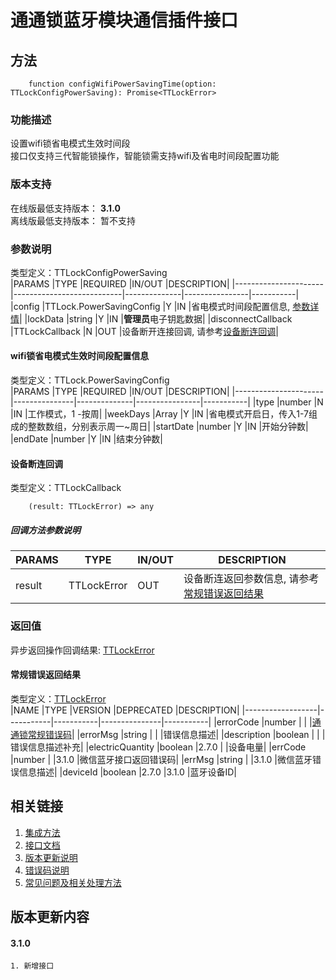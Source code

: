 # 通通锁蓝牙模块通信插件接口  

## 方法
```
    function configWifiPowerSavingTime(option: TTLockConfigPowerSaving): Promise<TTLockError>
```  

### 功能描述   
 设置wifi锁省电模式生效时间段  
 接口仅支持三代智能锁操作，智能锁需支持wifi及省电时间段配置功能  

### 版本支持   
 在线版最低支持版本： **3.1.0**   
 离线版最低支持版本： 暂不支持  

### 参数说明  
 类型定义：TTLockConfigPowerSaving  
 |PARAMS                |TYPE                       |REQUIRED      |IN/OUT          |DESCRIPTION|
 |----------------------|---------------------------|--------------|----------------|-----------|
 |config                |TTLock.PowerSavingConfig   |Y             |IN              |省电模式时间段配置信息, [参数详情](#TTLockPowerSavingConfig)|
 |lockData              |string                     |Y             |IN              |**管理员**电子钥匙数据|
 |disconnectCallback    |TTLockCallback             |N             |OUT             |设备断开连接回调, 请参考[设备断连回调](#TTLockCallback)|  

#### <span name="TTLockPowerSavingConfig">wifi锁省电模式生效时间段配置信息</span>  
 类型定义：TTLock.PowerSavingConfig  
 |PARAMS                |TYPE           |REQUIRED      |IN/OUT          |DESCRIPTION|
 |----------------------|---------------|--------------|----------------|-----------|
 |type                  |number         |N             |IN              |工作模式，1 -按周|
 |weekDays              |Array<number>  |Y             |IN              |省电模式开启日，传入1-7组成的整数数组，分别表示周一~周日|
 |startDate             |number         |Y             |IN              |开始分钟数|
 |endDate               |number         |Y             |IN              |结束分钟数|  

#### <span name="TTLockCallback">设备断连回调</span>  
 类型定义：TTLockCallback  
```
    (result: TTLockError) => any
```  
##### 回调方法参数说明  
 |PARAMS    |TYPE               |IN/OUT         |DESCRIPTION|
 |----------|-------------------|---------------|-----------|
 |result    |TTLockError        |OUT            |设备断连返回参数信息, 请参考[常规错误返回结果](#TTLockError)|  

### 返回值  
 异步返回操作回调结果: [TTLockError](#TTLockError)  

#### <span name="TTLockError">常规错误返回结果</span>  
 类型定义：[TTLockError](../对象类型说明/返回对象.md#TTLockError)   
 |NAME              |TYPE       |VERSION    |DEPRECATED     |DESCRIPTION|
 |------------------|-----------|-----------|---------------|-----------|
 |errorCode         |number     |           |               |[通通锁常规错误码](../参数声明/错误码.md)|
 |errorMsg          |string     |           |               |错误信息描述|
 |description       |boolean    |           |               |错误信息描述补充|
 |electricQuantity  |boolean    |2.7.0      |               |设备电量|
 |errCode           |number     |           |3.1.0          |微信蓝牙接口返回错误码|
 |errMsg            |string     |           |3.1.0          |微信蓝牙错误信息描述|
 |deviceId          |boolean    |2.7.0      |3.1.0          |蓝牙设备ID|  

## 相关链接  
 1. [集成方法](../../../README.md)  
 2. [接口文档](../接口文档.md)  
 3. [版本更新说明](../../版本更新说明.md)  
 4. [错误码说明](../参数声明/错误码.md)  
 5. [常见问题及相关处理方法](../常见问题.md)  

## 版本更新内容  
#### **3.1.0**  
    1. 新增接口  
